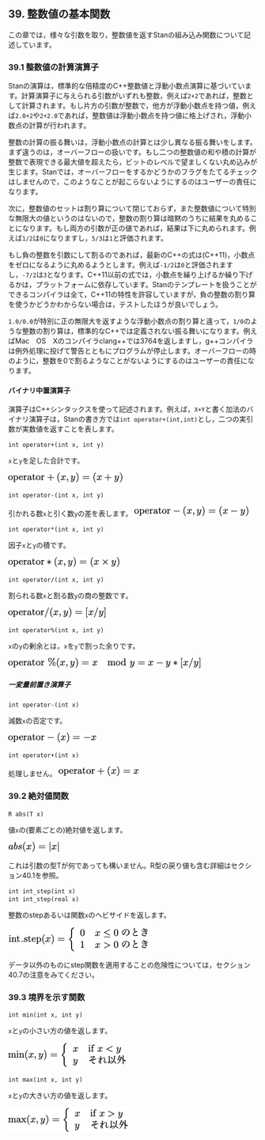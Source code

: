## 39. 整数値の基本関数

この章では，様々な引数を取り，整数値を返すStanの組み込み関数について記述しています。

### 39.1 整数値の計算演算子

Stanの演算は，標準的な倍精度のC++整数値と浮動小数点演算に基づいています。計算演算子に与えられる引数がいずれも整数，例えば`2+2`であれば，整数として計算されます。もし片方の引数が整数で，他方が浮動小数点を持つ値，例えば`2.0+2`や`2+2.0`であれば，整数値は浮動小数点を持つ値に格上げされ，浮動小数点の計算が行われます。

整数の計算の振る舞いは，浮動小数点の計算とは少し異なる振る舞いをします。まず違うのは，オーバーフローの扱いです。もし二つの整数値の和や積の計算が整数で表現できる最大値を超えたら，ビットのレベルで望ましくない丸め込みが生じます。Stanでは，オーバーフローをするかどうかのフラグをたてるチェックはしませんので，このようなことが起こらないようにするのはユーザーの責任になります。

次に，整数値のセットは割り算について閉じておらず，また整数値について特別な無限大の値というのはないので，整数の割り算は暗黙のうちに結果を丸めることになります。もし両方の引数が正の値であれば，結果は下に丸められます。例えば`1/2`は`0`になりますし，`5/3`は`1`と評価されます。

もし負の整数を引数にして割るのであれば，最新のC++の式は(C++11)，小数点をゼロになるように丸めるようとします。例えば`-1/2`は`0`と評価されますし，`-7/2`は`3`となります。C++11以前の式では，小数点を繰り上げるか繰り下げるかは，プラットフォームに依存しています。Stanのテンプレートを扱うことができるコンパイラは全て，C++11の特性を許容していますが，負の整数の割り算を使うかどうかわからない場合は，テストしたほうが良いでしょう。

`1.0/0.0`が特別に正の無限大を返すような浮動小数点の割り算と違って，`1/0`のような整数の割り算は，標準的なC++では定義されない振る舞いになります。例えばMac　OS　Xのコンパイラclang++では3764を返しますし，g++コンパイラは例外処理に投げて警告とともにプログラムが停止します。オーバーフローの時のように，整数を0で割るようなことがないようにするのはユーザーの責任になります。

#### バイナリ中置演算子

演算子はC++シンタックスを使って記述されます。例えば，`X+Y`と書く加法のバイナリ演算子は，Stanの書き方では`int operator+(int,int)`とし，二つの実引数が実数値を返すことを表します。

```
int operator+(int x, int y)
```

`x`と`y`を足した合計です。

![operator+(x,y)=(x+y)](fig/fig1.png)

```
int operator-(int x, int y)
```

引かれる数`x`と引く数`y`の差を表します。
![operator-(x,y)=(x-y)](fig/fig2.png)

```
int operator*(int x, int y)
```

因子`x`と`y`の積です。

![operator*(x,y)=(x \times y)](fig/fig3.png)

```
int operator/(int x, int y)
```

割られる数`x`と割る数`y`の商の整数です。

![operator/(x,y) = (x/y)](fig/fig4.png)

```
int operator%(int x, int y)
```

`x`の`y`の剰余とは，`x`を`y`で割った余りです。

![operator%(x,y) = x mod y = x - y * (x/y) ](fig/fig5.png)

##### 一変量前置き演算子

```
int operator-(int x)
```

減数`x`の否定です。

![operator-(x)=-x](fig/fig6.png)

```
int operator+(int x)
```

処理しません。
![operator+(x)=x](fig/fig7.png)


### 39.2 絶対値関数

```
R abs(T x)
```

値`x`の(要素ごとの)絶対値を返します。

![abs(x) = |x|](fig/fig8.png)

これは引数の型Tが何であっても構いません。R型の戻り値も含む詳細はセクション40.1を参照。

```
int int_step(int x)
int int_step(real x)
```
整数のstepあるいは関数`x`のヘビサイドを返します。

<!-- $$
int\_step(x) = \left\{ \begin{array}{ll}
  0 & \text{$x \le 0$のとき} \\
  1 & \text{$x \gt 0$のとき}
  \end{array}
\right .
$$ -->

![int_step](fig/fig9.png)

データ以外のものにstep関数を適用することの危険性については，セクション40.7の注意をみてください。

### 39.3 境界を示す関数

```
int min(int x, int y)
```

`x`と`y`の小さい方の値を返します。

<!-- $$
min(x,y) = \left\{ \begin{array}{ll}
  x & \text{if $x<y$} \\
  y & \text{それ以外}
  \end{array}
\right .
$$ -->
![min](fig/fig10.png)


```
int max(int x, int y)
```

`x`と`y`の大きい方の値を返します。

<!-- $$
max(x,y) = \left\{ \begin{array}{ll}
  x & \text{if $x>y$} \\
  y & \text{それ以外}
  \end{array}
\right .
$$ -->
![max](fig/fig11.png)
